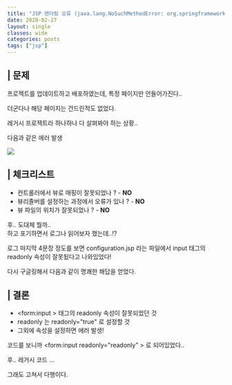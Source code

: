 ```yaml
---
title: "JSP 렌더링 오류 (java.lang.NoSuchMethodError: org.springframework.web.servlet.tags.form.InputTag.setReadonly(Ljava/lang/String;)V)"
date: 2020-02-27
layout: single
classes: wide
categories: posts
tags: ["jsp"]
---
```


## | 문제
프로젝트를 업데이트하고 배포하였는데, 특정 페이지만 안들어가진다..

더군다나 해당 페이지는 건드린적도 없었다.

레거시 프로젝트라 하나하나 다 살펴봐야 하는 상황..

다음과 같은 에러 발생

<div style="width: 100%">
  <img src="https://subji.github.io/assets/images/202002271223-fomtinputreadonly.PNG">
</div>

## | 체크리스트
- 컨트롤러에서 뷰로 매핑이 잘못되었나 ? - **NO**
- 뷰리졸버를 설정하는 과정에서 오류가 있나 ? - **NO**
- 뷰 파일의 위치가 잘못되었나 ? - **NO**

후.. 도대체 뭘까..   
하고 포기하면서 로그나 읽어보자 했는데..!?

로그 마지막 4문장 정도를 보면 configuration.jsp 라는 파일에서 input 태그의 readonly 속성이 잘못됬다고 나와있었다!

다시 구글링해서 다음과 같이 명쾌한 해답을 얻었다.

## | 결론

- <form:input > 태그의 readonly 속성이 잘못되었던 것
- readonly 는 readonly="true" 로 설정할 것
- 그외에 속성을 설정하면 에러 발생!

코드를 보니까 <form:input readonly="readonly" > 로 되어있었다..

후.. 레거시 코드 ... 

그래도 고쳐서 다행이다.